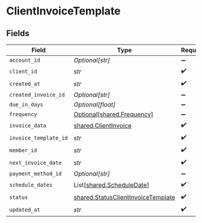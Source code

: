 # ClientInvoiceTemplate


## Fields

| Field                                                                                    | Type                                                                                     | Required                                                                                 | Description                                                                              |
| ---------------------------------------------------------------------------------------- | ---------------------------------------------------------------------------------------- | ---------------------------------------------------------------------------------------- | ---------------------------------------------------------------------------------------- |
| `account_id`                                                                             | *Optional[str]*                                                                          | :heavy_minus_sign:                                                                       | N/A                                                                                      |
| `client_id`                                                                              | *str*                                                                                    | :heavy_check_mark:                                                                       | N/A                                                                                      |
| `created_at`                                                                             | *str*                                                                                    | :heavy_check_mark:                                                                       | N/A                                                                                      |
| `created_invoice_id`                                                                     | *Optional[str]*                                                                          | :heavy_minus_sign:                                                                       | N/A                                                                                      |
| `due_in_days`                                                                            | *Optional[float]*                                                                        | :heavy_minus_sign:                                                                       | N/A                                                                                      |
| `frequency`                                                                              | [Optional[shared.Frequency]](../../models/shared/frequency.md)                           | :heavy_minus_sign:                                                                       | N/A                                                                                      |
| `invoice_data`                                                                           | [shared.ClientInvoice](../../models/shared/clientinvoice.md)                             | :heavy_check_mark:                                                                       | N/A                                                                                      |
| `invoice_template_id`                                                                    | *str*                                                                                    | :heavy_check_mark:                                                                       | N/A                                                                                      |
| `member_id`                                                                              | *str*                                                                                    | :heavy_check_mark:                                                                       | N/A                                                                                      |
| `next_invoice_date`                                                                      | *str*                                                                                    | :heavy_check_mark:                                                                       | N/A                                                                                      |
| `payment_method_id`                                                                      | *Optional[str]*                                                                          | :heavy_minus_sign:                                                                       | N/A                                                                                      |
| `schedule_dates`                                                                         | List[[shared.ScheduleDate](../../models/shared/scheduledate.md)]                         | :heavy_check_mark:                                                                       | N/A                                                                                      |
| `status`                                                                                 | [shared.StatusClientInvoiceTemplate](../../models/shared/statusclientinvoicetemplate.md) | :heavy_check_mark:                                                                       | N/A                                                                                      |
| `updated_at`                                                                             | *str*                                                                                    | :heavy_check_mark:                                                                       | N/A                                                                                      |